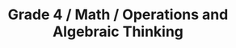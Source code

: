 ---
title: "Grade 4 / Math / Operations and Algebraic Thinking"
subject: "math"
grade: "4"
area: "oat"
next_steps:
  - instructions: "With your student, separate 24 objects into 4 groups of 6. Regroup the objects into 8 groups of 3, 2 groups of 12, etc. Discuss why the pairs of numbers always multiply to equal 24."
  - instructions: "With your student, take turns creating and solving each other’s word problems (using addition, subtraction, multiplication, or division) or number patterns using drawings or equations."
  - instructions: "With your student, create 5 squares, 1-by-1 to 5-by-5, and write the area on each square. Look for patterns in the areas and discuss how multiplication can help compute areas."
---